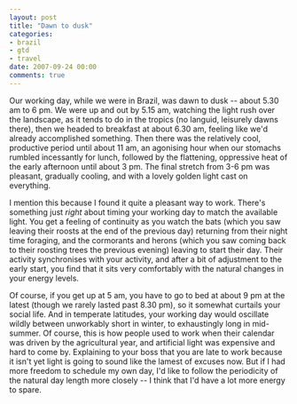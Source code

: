 ```yaml
---
layout: post
title: "Dawn to dusk"
categories:
- brazil
- gtd
- travel
date: 2007-09-24 00:00
comments: true
---
```


<p>Our working day, while we were in Brazil, was dawn to dusk -- about 5.30 am to 6 pm. We were up and out by 5.15 am, watching the light rush over the landscape, as it tends to do in the tropics (no languid, leisurely dawns there), then we headed to breakfast at about 6.30 am, feeling like we'd already accomplished something. Then there was the relatively cool, productive period until about 11 am, an agonising hour when our stomachs rumbled incessantly for lunch, followed by the flattening, oppressive heat of the early afternoon until about 3 pm. The final stretch from 3-6 pm was pleasant, gradually cooling, and with a lovely golden light cast on everything.</p>

<p>I mention this because I found it quite a pleasant way to work. There's something just <em>right</em> about timing your working day to match the available light. You get a feeling of continuity as you watch the bats (which you saw leaving their roosts at the end of the previous day) returning from their night time foraging, and the cormorants and herons (which you saw coming back to their roosting trees the previous evening) leaving to start their day. Their activity synchronises with your activity, and after a bit of adjustment to the early start, you find that it sits very comfortably with the natural changes in your energy levels.</p>

<p>Of course, if you get up at 5 am, you have to go to bed at about 9 pm at the latest (though we rarely lasted past 8.30 pm), so it somewhat curtails your social life. And in temperate latitudes, your working day would oscillate wildly between unworkably short in winter, to exhaustingly long in mid-summer. Of course, this is how people used to work when their calendar was driven by the agricultural year, and artificial light was expensive and hard to come by. Explaining to your boss that you are late to work because it isn't yet light is going to sound like the lamest of excuses now. But if I had more freedom to schedule my own day, I'd like to follow the periodicity of the natural day length more closely -- I think that I'd have a lot more energy to spare.</p>


